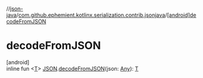 //[json-java](../../index.md)/[com.github.ephemient.kotlinx.serialization.contrib.jsonjava](index.md)/[[android]decodeFromJSON]([android]decode-from-j-s-o-n.md)

# decodeFromJSON

[android]\
inline fun &lt;[T]([android]decode-from-j-s-o-n.md)&gt; [JSON]([android]-j-s-o-n/index.md).[decodeFromJSON]([android]decode-from-j-s-o-n.md)(json: [Any](https://kotlinlang.org/api/latest/jvm/stdlib/kotlin/-any/index.html)): [T]([android]decode-from-j-s-o-n.md)
